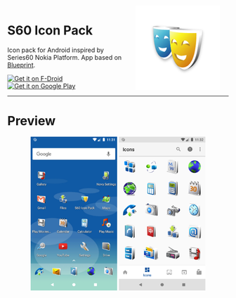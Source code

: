 <img src="docs/icon.png" width="192" align="right" hspace="20" />

S60 Icon Pack
======

Icon pack for Android inspired by Series60 Nokia Platform.
App based on [Blueprint](https://github.com/jahirfiquitiva/Blueprint).

[<img src="https://fdroid.gitlab.io/artwork/badge/get-it-on.png"
     alt="Get it on F-Droid"
     height="80">](https://f-droid.org/packages/com.x1unix.s60icons/)
[<img src="https://play.google.com/intl/en_us/badges/images/generic/en-play-badge.png"
     alt="Get it on Google Play"
     height="80">](https://play.google.com/store/apps/details?id=com.x1unix.s60icons)

---

# Preview
<p align="center">
<img src="docs/preview_cover.png" height="350"/>
<img src="docs/preview_icons.png" height="350"/>
</p>
